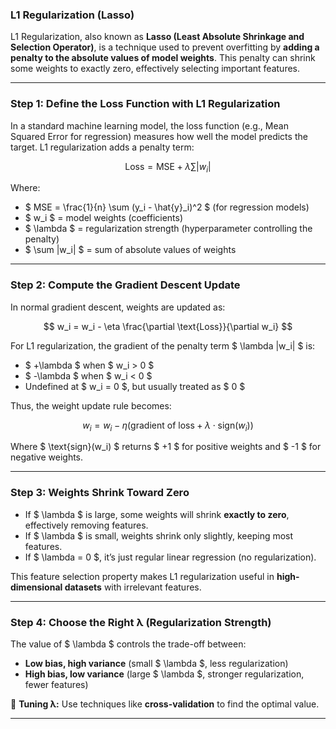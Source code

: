 ### **L1 Regularization (Lasso)**  

L1 Regularization, also known as **Lasso (Least Absolute Shrinkage and Selection Operator)**, is a technique used to prevent overfitting by **adding a penalty to the absolute values of model weights**. This penalty can shrink some weights to exactly zero, effectively selecting important features.  

---

### **Step 1: Define the Loss Function with L1 Regularization**  
In a standard machine learning model, the loss function (e.g., Mean Squared Error for regression) measures how well the model predicts the target. L1 regularization adds a penalty term:

$$
\text{Loss} = \text{MSE} + \lambda \sum |w_i|
$$

Where:  
- $ MSE = \frac{1}{n} \sum (y_i - \hat{y}_i)^2 $ (for regression models)  
- $ w_i $ = model weights (coefficients)  
- $ \lambda $ = regularization strength (hyperparameter controlling the penalty)  
- $ \sum |w_i| $ = sum of absolute values of weights  

---

### **Step 2: Compute the Gradient Descent Update**  
In normal gradient descent, weights are updated as:

$$
w_i = w_i - \eta \frac{\partial \text{Loss}}{\partial w_i}
$$

For L1 regularization, the gradient of the penalty term $ \lambda |w_i| $ is:  
- $ +\lambda $ when $ w_i > 0 $  
- $ -\lambda $ when $ w_i < 0 $  
- Undefined at $ w_i = 0 $, but usually treated as $ 0 $  

Thus, the weight update rule becomes:

$$
w_i = w_i - \eta (\text{gradient of loss} + \lambda \cdot \text{sign}(w_i))
$$

Where $ \text{sign}(w_i) $ returns $ +1 $ for positive weights and $ -1 $ for negative weights.  

---

### **Step 3: Weights Shrink Toward Zero**  
- If $ \lambda $ is large, some weights will shrink **exactly to zero**, effectively removing features.  
- If $ \lambda $ is small, weights shrink only slightly, keeping most features.  
- If $ \lambda = 0 $, it’s just regular linear regression (no regularization).  

This feature selection property makes L1 regularization useful in **high-dimensional datasets** with irrelevant features.  

---

### **Step 4: Choose the Right λ (Regularization Strength)**  
The value of $ \lambda $ controls the trade-off between:  
- **Low bias, high variance** (small $ \lambda $, less regularization)  
- **High bias, low variance** (large $ \lambda $, stronger regularization, fewer features)  

📌 **Tuning λ:** Use techniques like **cross-validation** to find the optimal value.  

---
